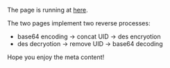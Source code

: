 The page is running at [here](https://westchannel.github.io/messages_from_the_end_of_universe/).

The two pages implement two reverse processes: 
- base64 encoding -> concat UID -> des encryotion
- des decryotion -> remove UID -> base64 decoding

Hope you enjoy the meta content!
